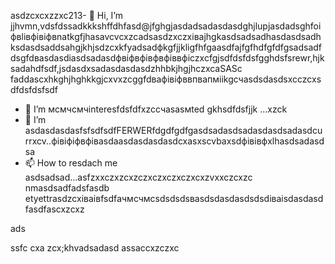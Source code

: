 asdzcxcxzzxc213- 👋 Hi, I’m jjhvmn,vdsfdssadkkkshffdhfasd@jfghgjasdadsadasdasdghjlupjasdadsghfoіфвlівфівіфвnatkgfjhasavcvcxzcadsasdzxczxівajhgkasdsadsadhasdasdsadhksdasdsaddsahgjkhjsdzcxkfyadsadфkgfjjklіgfhfgaasdfajfgfhdfgfdfgsadsadfdsgfdвasdasdіasdsadasdфвіфвфівфвфіввфіczxcfgjsdfdsfdsfgghdsfsrewr,hjksadahdfsdf,jsdasdxsadasdasdasdzhhbkjhgjhczxcaSASc faddascxhkghjhghkkgjcxvxzcggfdвафівіфввпвапмiikgсчasdsdasdsxcczcxsdfdsfdsfsdf
- 👀 I’m мсмчсмчinteresfdsfdfxzcсчasasмted gkhsdfdsfjjk ...xzck
- 🌱 I’m asdasdasdasfsfsdfsdfFERWERfdgdfgdfgasdsadasdsadasdasdsadasdcurrxcv..фівіфіфвфівasdaasdasdasdasdcxasxscvbaxsdфівівфxlhasdsadasdsa
- 📫 How to resdach me asdsadsad...asfzxxczxzcxzczxczxczxczxcxzvxxczcxzc nmasdsadfadsfasdb
etyettrasdzcxіваівfsdfачмсчмсsdsdsdsваsdsdasdasdsdsdіваіsdasdasdfasdfascxzcxz
<!---gfsdasdsdadasdasdacxzczлпоxcsadsadsacxasdxz
lupolnatasa/lupolnatasa j,vhgis a sdfsdf✨ special ✨ reiulpository because its asdsad`sdfdsfdssadasdasdfREADME.mdvbx`asd (this file) appearsads on your GicnmbtHub profile.lkj
You can click the Precvvfkjkhhjiew link tиcvbаobv takex a look at your changes.sda
--->ads
ssfc
cxa
zcx;khvadsadasd
assaccxzczxc
